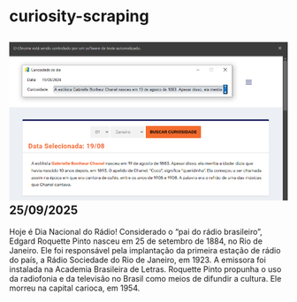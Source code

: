 # curiosity-scraping
![Budget](./execucao.png)
25/09/2025
-
Hoje é Dia Nacional do Rádio! Considerado o “pai do rádio brasileiro”, Edgard Roquette Pinto nasceu em 25 de setembro de 1884, no Rio de Janeiro. Ele foi responsável pela implantação da primeira estação de rádio do país, a Rádio Sociedade do Rio de Janeiro, em 1923. A emissora foi instalada na Academia Brasileira de Letras. Roquette Pinto propunha o uso da radiofonia e da televisão no Brasil como meios de difundir a cultura. Ele morreu na capital carioca, em 1954.
